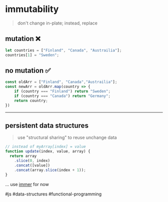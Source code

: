 # immutability
> don't change in-plate; instead, replace

## mutation ❌
```js
let countries = ["Finland", "Canada", "Austrailia"];
countries[1] = "Sweden";
```

## no mutation ✅
```js
const oldArr = ["Finland", "Canada","Austrailia"];
const newArr = oldArr.map(country => {
	if (country === "Finland") return "Sweden";
	if (country === "Canada") return "Germany";
	return country;
})
```

___


## persistent data structures
> use "structural sharing" to reuse unchange data

```js
// instead of myArray[index] = value
function update(index, value, array) {
  return array
    .slice(0, index)
    .concat([value])
    .concat(array.slice(index + 1));
}
```

... use [immer](https://immerjs.github.io/immer/docs/introduction) for now

#js #data-structures #functional-programming 